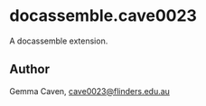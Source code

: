 # docassemble.cave0023

A docassemble extension.

## Author

Gemma Caven, cave0023@flinders.edu.au

